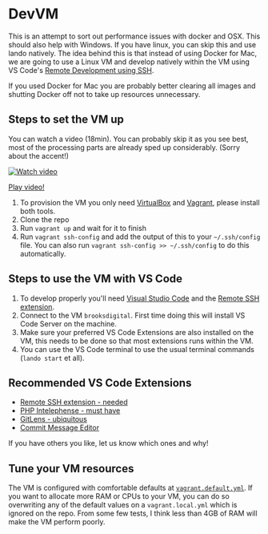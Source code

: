 # DevVM

This is an attempt to sort out performance issues with docker and OSX. This should also help with Windows. If you have linux, you can skip this and use lando natively. The idea behind this is that instead of using Docker for Mac, we are going to use a Linux VM and develop natively within the VM using VS Code's [Remote Development using SSH][vscode-ssh].

If you used Docker for Mac you are probably better clearing all images and shutting Docker off not to take up resources unnecessary.

## Steps to set the VM up

You can watch a video (18min). You can probably skip it as you see best, most of the processing parts are already sped up considerably. (Sorry about the accent!)

[![Watch video](https://img.youtube.com/vi/7xdREuM4oVw/0.jpg)](https://www.youtube.com/watch?v=7xdREuM4oVw)

[Play video!](https://www.youtube.com/watch?v=7xdREuM4oVw)

1. To provision the VM you only need [VirtualBox][virtualbox] and [Vagrant][vagrant], please install both tools.
1. Clone the repo
1. Run `vagrant up` and wait for it to finish
1. Run `vagrant ssh-config` and add the output of this to your `~/.ssh/config` file. You can also run `vagrant ssh-config >> ~/.ssh/config` to do this automatically.

## Steps to use the VM with VS Code

1. To develop properly you'll need [Visual Studio Code][vscode] and the [Remote SSH extension][vscode-ssh-extension].
1. Connect to the VM `brooksdigital`. First time doing this will install VS Code Server on the machine.
1. Make sure your preferred VS Code Extensions are also installed on the VM, this needs to be done so that most extensions runs within the VM.
1. You can use the VS Code terminal to use the usual terminal commands (`lando start` et all).

## Recommended VS Code Extensions

- [Remote SSH extension - needed][vscode-ssh-extension]
- [PHP Intelephense - must have](https://marketplace.visualstudio.com/items?itemName=bmewburn.vscode-intelephense-client)
- [GitLens - ubiquitous](https://marketplace.visualstudio.com/items?itemName=eamodio.gitlens)
- [Commit Message Editor](https://marketplace.visualstudio.com/items?itemName=adam-bender.commit-message-editor)

If you have others you like, let us know which ones and why!

## Tune your VM resources

The VM is configured with comfortable defaults at [`vagrant.default.yml`](vagrant.default.yml). If you want to allocate more RAM or CPUs to your VM, you can do so overwriting any of the default values on a `vagrant.local.yml` which is ignored on the repo. From some few tests, I think less than 4GB of RAM will make the VM perform poorly.

[virtualbox]: https://www.virtualbox.org/wiki/Downloads
[vagrant]: https://www.vagrantup.com/downloads
[vscode]: https://code.visualstudio.com/download
[vscode-ssh]: https://code.visualstudio.com/docs/remote/ssh
[vscode-ssh-extension]: https://marketplace.visualstudio.com/items?itemName=ms-vscode-remote.remote-ssh
